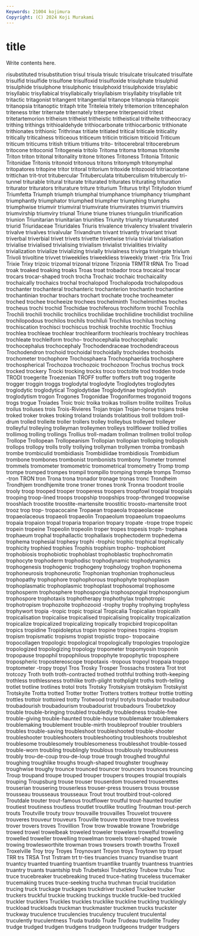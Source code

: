 ```yaml
---
Keywords: 21004 kojimura
Copyright: (C) 2024 Koji Murakami
---
```


# title

Write contents here.



risubstituted trisubstitution trisul trisula trisulc trisulcate trisulcated trisulfate trisulfid trisulfide
trisulfone trisulfoxid trisulfoxide trisulphate trisulphid trisulphide trisulphone trisulphonic trisulphoxid trisulphoxide
trisylabic trisyllabic trisyllabical trisyllabically trisyllabism trisyllabity trisyllable trit tritactic tritagonist
tritangent tritangential tritanope tritanopia tritanopic tritanopsia tritanoptic tritaph trite Triteleia
tritely tritemorion tritencephalon triteness triter triternate triternately triterpene triterpenoid tritest
tritetartemorion tritheism tritheist tritheistic tritheistical tritheite tritheocracy trithing trithings trithioaldehyde
trithiocarbonate trithiocarbonic trithionate trithionates trithionic Trithrinax tritiate tritiated tritical triticale
triticality tritically triticalness triticeous triticeum triticin triticism triticoid Triticum triticum
triticums tritish tritium tritiums trito- tritocerebral tritocerebrum tritocone tritoconid Tritogeneia
tritolo Tritoma tritoma tritomas tritomite Triton triton tritonal tritonality tritone
tritones Tritoness Tritonia Tritonic Tritonidae Tritonis tritonoid tritonous tritons tritonymph
tritonymphal tritopatores tritopine tritor tritoral tritorium tritoxide tritozooid tritriacontane trittichan
trit-trot tritubercular Trituberculata trituberculism trituberculy tri-tunnel triturable tritural triturate triturated
triturates triturating trituration triturator triturators triturature triture triturium Triturus trityl
Tritylodon triumf Triumfetta Triumph triumph triumphal triumphance triumphancy triumphant triumphantly
triumphator triumphed triumpher triumphing triumphs triumphwise triumvir triumviral triumvirate triumvirates
triumviri triumvirs triumvirship triumviry triunal Triune triune triunes triungulin triunification
triunion Triunitarian triunitarian triunities Triunity triunity triunsaturated triurid Triuridaceae Triuridales
Triuris trivalence trivalency trivalent trivalerin trivalve trivalves trivalvular Trivandrum trivant
trivantly trivariant trivat triverbal triverbial trivet trivets trivette trivetwise trivia
trivial trivialisation trivialise trivialised trivialising trivialism trivialist trivialities triviality trivialization
trivialize trivializing trivially trivialness trivirga trivirgate trivium Trivoli trivoltine trivvet
triweeklies triweekliess triweekly triwet -trix Trix Trixi Trixie Trixy trizoic
trizomal trizonal trizone Trizonia TRMTR tRNA Tro Troad troak troaked
troaking troaks Troas troat trobador troca trocaical trocar trocars trocar-shaped
troch trocha Trochaic trochaic trochaicality trochaically trochaics trochal trochalopod Trochalopoda
trochalopodous trochanter trochanteral trochanteric trochanterion trochantin trochantine trochantinian trochar trochars
trochart trochate troche trocheameter troched trochee trocheeize trochees trochelminth Trochelminthes
troches trocheus trochi trochid Trochidae trochiferous trochiform trochil Trochila Trochili
trochili trochilic trochilics trochilidae trochilidine trochilidist trochiline trochilopodous trochilos trochils
trochiluli Trochilus trochilus troching trochiscation trochisci trochiscus trochisk trochite trochitic
Trochius trochlea trochleae trochlear trochleariform trochlearis trochleary trochleas trochleate trochleiform
trocho- trochocephalia trochocephalic trochocephalus trochocephaly Trochodendraceae trochodendraceous Trochodendron trochoid trochoidal
trochoidally trochoides trochoids trochometer trochophore Trochosphaera Trochosphaerida trochosphere trochospherical Trochozoa
trochozoic trochozoon Trochus trochus trock trocked trockery Trocki trocking trocks
troco troctolite trod trodden trode TRODI troegerite Troezenian TROFF troffer
troffers troft trog trogerite trogger troggin troggs troglodytal troglodyte Troglodytes
troglodytes troglodytic troglodytical Troglodytidae Troglodytinae troglodytish troglodytism trogon Trogones Trogonidae
Trogoniformes trogonoid trogons trogs trogue Troiades Troic troic troika troikas
troilism troilite troilites Troilus troilus troiluses trois Trois-Rivieres Trojan trojan
Trojan-horse trojans troke troked troker trokes troking troland trolands trolatitious
troll trolldom troll-drum trolled trolleite troller trollers trolley trolleybus trolleyed
trolleyer trolleyful trolleying trolleyman trolleymen trolleys trollflower trollied trollies trollimog
trolling trollings Trollius troll-madam trollman trollmen trollol trollop Trollope Trollopean
Trollopeanism Trollopian trollopian trolloping trollopish trollops trollopy trolls trolly trollying
trollyman trollymen tromba trombash trombe trombiculid trombidiasis Trombidiidae trombidiosis Trombidium
trombone trombones trombonist trombonists trombony Trometer trommel trommels tromometer tromometric
tromometrical tromometry Tromp tromp trompe tromped trompes trompil trompillo tromping
tromple tromps Tromso -tron TRON tron Trona trona tronador tronage
tronas tronc Trondheim Trondhjem trondhjemite trone troner trones tronk Tronna
troodont troolie trooly troop trooped trooper trooperess troopers troopfowl troopial
troopials trooping troop-lined troops troopship troopships troop-thronged troopwise trooshlach troostite
troostite-martensite troostitic troosto-martensite troot trooz trop trop- tropacocaine Tropaean tropaeola
tropaeolaceae tropaeolaceous tropaeoli tropaeolin Tropaeolum tropaeolum tropaeolums tropaia tropaion tropal
troparia troparion tropary tropate -trope trope tropeic tropein tropeine Tropeolin
tropeolin troper tropes tropesis troph- trophaea trophaeum trophal trophallactic trophallaxis
trophectoderm trophedema trophema trophesial trophesy trophi -trophic trophic trophical trophically
trophicity trophied trophies Trophis trophism tropho- trophobiont trophobiosis trophobiotic trophoblast
trophoblastic trophochromatin trophocyte trophoderm trophodisc trophodynamic trophodynamics trophogenesis trophogenic trophogeny
trophology trophon trophonema trophoneurosis trophoneurotic Trophonian trophonian trophonucleus trophopathy trophophore
trophophorous trophophyte trophoplasm trophoplasmatic trophoplasmic trophoplast trophosomal trophosome trophosperm trophosphere
trophospongia trophospongial trophospongium trophospore trophotaxis trophotherapy trophothylax trophotropic trophotropism trophozoite
trophozooid -trophy trophy trophying trophyless trophywort tropia -tropic tropic tropical
Tropicalia Tropicalian tropicalih tropicalisation tropicalise tropicalised tropicalising tropicality tropicalization tropicalize
tropicalized tropicalizing tropically tropicbird tropicopolitan tropics tropidine Tropidoleptus tropin tropine
tropines tropins -tropism tropism tropismatic tropisms tropist tropistic tropo- tropocaine
tropocollagen tropologic tropological tropologically tropologies tropologize tropologized tropologizing tropology tropometer
tropomyosin troponin tropopause tropophil tropophilous tropophyte tropophytic troposphere tropospheric tropostereoscope
tropotaxis -tropous tropoyl troppaia troppo troptometer -tropy tropyl Tros Trosky
Trosper Trossachs trostera Trot trot trotcozy Troth troth troth-contracted trothed
trothful trothing troth-keeping trothless trothlessness trothlike troth-plight trothplight troths troth-telling
trotlet trotline trotlines trotol trots Trotsky Trotskyism trotskyism Trotskyist Trotskyite
Trotta trotted Trotter trotter Trotters trotters trotteur trottie trotting trottles
trottoir trottoired trotty Trotwood trotyl trotyls troubador troubadour troubadourish troubadourism
troubadourist troubadours Troubetzkoy trouble trouble-bringing troubled troubledly troubledness trouble-free trouble-giving
trouble-haunted trouble-house troublemaker troublemakers troublemaking troublement trouble-mirth troubleproof troubler troublers
troubles trouble-saving troubleshoot troubleshooted trouble-shooter troubleshooter troubleshooters troubleshooting troubleshoots troubleshot
troublesome troublesomely troublesomeness troublesshot trouble-tossed trouble-worn troubling troublingly troublous troublously
troublousness troubly trou-de-coup trou-de-loup troue trough troughed troughful troughing troughlike
troughs trough-shaped troughster troughway troughwise troughy trounce trounced trouncer trouncers
trounces trouncing Troup troupand troupe trouped trouper troupers troupes troupial
troupials trouping Troupsburg trouse trouser trouserdom trousered trouserettes trouserian trousering
trouserless trouser-press trousers trouss trousse trousseau trousseaus trousseaux Trout trout
troutbird trout-colored Troutdale trouter trout-famous troutflower troutful trout-haunted troutier troutiest
troutiness troutless troutlet troutlike troutling Troutman trout-perch trouts Troutville trouty
trouv trouvaille trouvailles Trouvelot trouvere trouveres trouveur trouveurs Trouville trouvre
trovatore trove troveless trover trovers troves Trovillion Trow trow trowable
trowane Trowbridge trowed trowel trowelbeak troweled troweler trowelers trowelful troweling
trowelled troweller trowelling trowelman trowels trowel-shaped trowie trowing trowlesworthite trowman
trows trowsers trowth trowths Troxell Troxelville Troy troy Troyes Troynovant
Troyon troys Troytown trp trpset TRR trs TRSA Trst Trstram
trt tr-ties truancies truancy truandise truant truantcy truanted truanting truantism
truantlike truantly truantness truantries truantry truants truantship trub Trubetskoi Trubetzkoy
Trubow trubu Truc truce trucebreaker trucebreaking truced truce-hating truceless trucemaker
trucemaking truces truce-seeking trucha truchman trucial trucidation trucing truck truckage
truckages truckdriver trucked Truckee trucker truckers truckful truckie trucking truckings
truckle truckle-bed truckled truckler trucklers Truckles truckles trucklike truckline truckling
trucklingly truckload truckloads truckman truckmaster truckmen trucks truckster truckway truculence
truculencies truculency truculent truculental truculently truculentness Truda truddo Trude Trudeau
trudellite Trudey trudge trudged trudgen trudgens trudgeon trudgeons trudger trudgers
